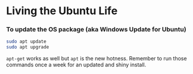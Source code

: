 <!-- TITLE: Wsl Ubuntu -->
<!-- SUBTITLE: A quick summary of Wsl Ubuntu -->

# Living the Ubuntu Life
### To update the OS package (aka Windows Update for Ubuntu)

```bash
sudo apt update
sudo apt upgrade
```

`apt-get` works as well but `apt` is the new hotness. Remember to run those commands once a week for an updated and shiny install.